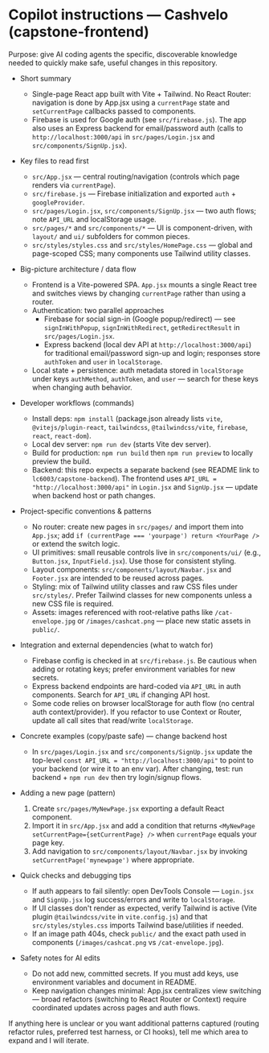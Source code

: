 # Copilot instructions — Cashvelo (capstone-frontend)

Purpose: give AI coding agents the specific, discoverable knowledge needed to quickly make safe, useful changes in this repository.

- Short summary
  - Single-page React app built with Vite + Tailwind. No React Router: navigation is done by App.jsx using a `currentPage` state and `setCurrentPage` callbacks passed to components.
  - Firebase is used for Google auth (see `src/firebase.js`). The app also uses an Express backend for email/password auth (calls to `http://localhost:3000/api` in `src/pages/Login.jsx` and `src/components/SignUp.jsx`).

- Key files to read first
  - `src/App.jsx` — central routing/navigation (controls which page renders via `currentPage`).
  - `src/firebase.js` — Firebase initialization and exported `auth` + `googleProvider`.
  - `src/pages/Login.jsx`, `src/components/SignUp.jsx` — two auth flows; note `API_URL` and localStorage usage.
  - `src/pages/*` and `src/components/*` — UI is component-driven, with `layout/` and `ui/` subfolders for common pieces.
  - `src/styles/styles.css` and `src/styles/HomePage.css` — global and page-scoped CSS; many components use Tailwind utility classes.

- Big-picture architecture / data flow
  - Frontend is a Vite-powered SPA. `App.jsx` mounts a single React tree and switches views by changing `currentPage` rather than using a router.
  - Authentication: two parallel approaches
    - Firebase for social sign-in (Google popup/redirect) — see `signInWithPopup`, `signInWithRedirect`, `getRedirectResult` in `src/pages/Login.jsx`.
    - Express backend (local dev API at `http://localhost:3000/api`) for traditional email/password sign-up and login; responses store `authToken` and `user` in `localStorage`.
  - Local state + persistence: auth metadata stored in `localStorage` under keys `authMethod`, `authToken`, and `user` — search for these keys when changing auth behavior.

- Developer workflows (commands)
  - Install deps: `npm install` (package.json already lists `vite`, `@vitejs/plugin-react`, `tailwindcss`, `@tailwindcss/vite`, `firebase`, `react`, `react-dom`).
  - Local dev server: `npm run dev` (starts Vite dev server).
  - Build for production: `npm run build` then `npm run preview` to locally preview the build.
  - Backend: this repo expects a separate backend (see README link to `lc6003/capstone-backend`). The frontend uses `API_URL = "http://localhost:3000/api"` in `Login.jsx` and `SignUp.jsx` — update when backend host or path changes.

- Project-specific conventions & patterns
  - No router: create new pages in `src/pages/` and import them into `App.jsx`; add `if (currentPage === 'yourpage') return <YourPage />` or extend the switch logic.
  - UI primitives: small reusable controls live in `src/components/ui/` (e.g., `Button.jsx`, `InputField.jsx`). Use those for consistent styling.
  - Layout components: `src/components/layout/Navbar.jsx` and `Footer.jsx` are intended to be reused across pages.
  - Styling: mix of Tailwind utility classes and raw CSS files under `src/styles/`. Prefer Tailwind classes for new components unless a new CSS file is required.
  - Assets: images referenced with root-relative paths like `/cat-envelope.jpg` or `/images/cashcat.png` — place new static assets in `public/`.

- Integration and external dependencies (what to watch for)
  - Firebase config is checked in at `src/firebase.js`. Be cautious when adding or rotating keys; prefer environment variables for new secrets.
  - Express backend endpoints are hard-coded via `API_URL` in auth components. Search for `API_URL` if changing API host.
  - Some code relies on browser localStorage for auth flow (no central auth context/provider). If you refactor to use Context or Router, update all call sites that read/write `localStorage`.

- Concrete examples (copy/paste safe) — change backend host
  - In `src/pages/Login.jsx` and `src/components/SignUp.jsx` update the top-level `const API_URL = "http://localhost:3000/api"` to point to your backend (or wire it to an env var). After changing, test: run backend + `npm run dev` then try login/signup flows.

- Adding a new page (pattern)
  1. Create `src/pages/MyNewPage.jsx` exporting a default React component.
  2. Import it in `src/App.jsx` and add a condition that returns `<MyNewPage setCurrentPage={setCurrentPage} />` when `currentPage` equals your page key.
  3. Add navigation to `src/components/layout/Navbar.jsx` by invoking `setCurrentPage('mynewpage')` where appropriate.

- Quick checks and debugging tips
  - If auth appears to fail silently: open DevTools Console — `Login.jsx` and `SignUp.jsx` log success/errors and write to `localStorage`.
  - If UI classes don't render as expected, verify Tailwind is active (Vite plugin `@tailwindcss/vite` in `vite.config.js`) and that `src/styles/styles.css` imports Tailwind base/utilities if needed.
  - If an image path 404s, check `public/` and the exact path used in components (`/images/cashcat.png` vs `/cat-envelope.jpg`).

- Safety notes for AI edits
  - Do not add new, committed secrets. If you must add keys, use environment variables and document in README.
  - Keep navigation changes minimal: App.jsx centralizes view switching — broad refactors (switching to React Router or Context) require coordinated updates across pages and auth flows.

If anything here is unclear or you want additional patterns captured (routing refactor rules, preferred test harness, or CI hooks), tell me which area to expand and I will iterate.
